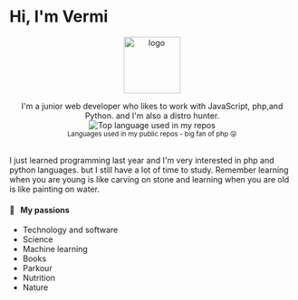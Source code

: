 # Hi, I'm Vermi

<p align="center">
  <a href="https://github.com/mheri613">
    <img width="100" src="https://avatars.githubusercontent.com/u/112502340?s=96&v=4" alt="logo" />
  </a>
</p>

<div align="center">
I'm a junior web developer who likes to work with JavaScript, php,and Python. and I'm also a distro hunter.
</div>

<div align="center">
  <img width="" src="https://github-readme-stats.vercel.app/api/top-langs/?username=mheri613&layout=compact&hide_title=1&card_width=300" alt="Top language used in my repos" />
  <br />
  <small>Languages used in my public repos - big fan of php 😛</small>
  <br />
  <br />
</div>

I just learned programming last year and I'm very interested in php and python languages. but I still have a lot of time to study. Remember learning when you are young is like carving on stone and learning when you are old is like painting on water.

#### 🧡 &nbsp;&nbsp;My passions

* Technology and software
* Science 
* Machine learning 
* Books 
* Parkour 
* Nutrition
* Nature

